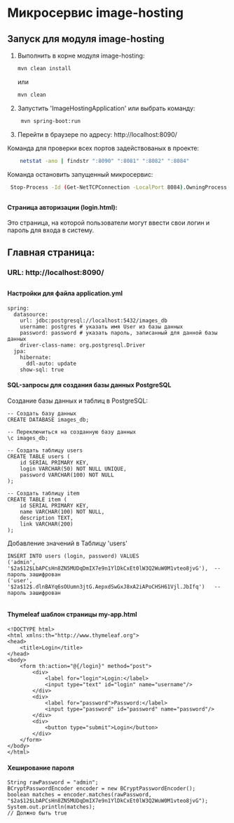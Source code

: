 # Микросервис image-hosting
## Запуск для модуля image-hosting

1. Выполнить в корне модуля image-hosting:

    ```bash
    mvn clean install
    ```
   или
    ```bash
    mvn clean 
    ```
2. Запустить 'ImageHostingApplication' или выбрать команду:
   ```bash
    mvn spring-boot:run
   ```

3. Перейти в браузере по адресу: http://localhost:8090/

Команда для проверки всех портов задействованых в проекте:
```bash
    netstat -ano | findstr ":8090" ":8081" ":8082" ":8084"
 ```
Команда остановить запущенный микросервис:
   ```bash
    Stop-Process -Id (Get-NetTCPConnection -LocalPort 8084).OwningProcess -Force
   ```
##
#### Страница авторизации (login.html):

Это страница, на которой пользователи могут ввести свои логин и пароль для входа в систему.

## Главная страница:
### URL: http://localhost:8090/

##
#### Настройки для файла application.yml

```
spring:
  datasource:
    url: jdbc:postgresql://localhost:5432/images_db
    username: postgres # указать имя User из базы данных
    password: password # указать пароль, записанный для данной базы данных
    driver-class-name: org.postgresql.Driver
  jpa:
    hibernate:
      ddl-auto: update
    show-sql: true

```

#### SQL-запросы для создания базы данных PostgreSQL

Создание базы данных и таблиц в PostgreSQL:

```
-- Создать базу данных
CREATE DATABASE images_db;

-- Переключиться на созданную базу данных
\c images_db;

-- Создать таблицу users
CREATE TABLE users (
    id SERIAL PRIMARY KEY,
    login VARCHAR(50) NOT NULL UNIQUE,
    password VARCHAR(100) NOT NULL    
);

-- Создать таблицу item
CREATE TABLE item (
    id SERIAL PRIMARY KEY,
    name VARCHAR(100) NOT NULL,
    description TEXT,
    link VARCHAR(200)
);

```

Добавление значений в Таблицу 'users'
```
INSERT INTO users (login, password) VALUES
('admin', '$2a$12$LbAPCsHn8ZN5MUDqDmIX7e9n1YlDkCxEt0lW3Q2WuW0M1vteo8jvG'),  -- пароль зашифрован
('user', '$2a$12$.dlnBAYq6sOUumn3jtG.AepxdSwGxJ8xA2iAPoCHSH61Vjl.JbIfq')   -- пароль зашифрован


```

#### Thymeleaf шаблон страницы my-app.html

```
<!DOCTYPE html>
<html xmlns:th="http://www.thymeleaf.org">
<head>
    <title>Login</title>
</head>
<body>
    <form th:action="@{/login}" method="post">
        <div>
            <label for="login">Login:</label>
            <input type="text" id="login" name="username"/>
        </div>
        <div>
            <label for="password">Password:</label>
            <input type="password" id="password" name="password"/>
        </div>
        <div>
            <button type="submit">Login</button>
        </div>
    </form>
</body>
</html>

```

#### Хеширование пароля

```
String rawPassword = "admin";
BCryptPasswordEncoder encoder = new BCryptPasswordEncoder();
boolean matches = encoder.matches(rawPassword, "$2a$12$LbAPCsHn8ZN5MUDqDmIX7e9n1YlDkCxEt0lW3Q2WuW0M1vteo8jvG");
System.out.println(matches); 
// Должно быть true

```


<br><br>